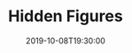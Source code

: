 ---
layout: screening

date: 2019-10-08T19:30:00
location: AP 3&4

title: Hidden Figures
year: 2016
runtime: 2h 7m
backdrop: /uploads/hidden-figures-backdrop.jpg
poster: /uploads/hidden-figures-poster.jpg
trailer: https://www.youtube.com/watch?v=5wfrDhgUMGI
overview: The untold story of Katherine G. Johnson, Dorothy Vaughan and Mary Jackson – brilliant African-American women working at NASA and serving as the brains behind one of the greatest operations in history – the launch of astronaut John Glenn into orbit. The visionary trio crossed all gender and race lines to inspire generations to dream big.
genres:
  - Drama
  - History
director: Theodore Melfi
cast:
  - Taraji P. Henson
  - Octavia Spencer
  - Janelle Monáe
---